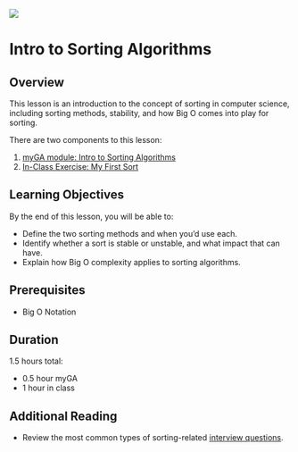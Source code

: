 ![](https://ga-dash.s3.amazonaws.com/production/assets/logo-9f88ae6c9c3871690e33280fcf557f33.png) 

# Intro to Sorting Algorithms

## Overview
This lesson is an introduction to the concept of sorting in computer science, including sorting methods, stability, and how Big O comes into play for sorting.

There are two components to this lesson:
1. [myGA module: Intro to Sorting Algorithms](https://my.generalassemb.ly/activities/818?from=dashboard&assignmentUuid=4cdfc361-13c8-48ec-9e6f-8ac374151e7f)
2. [In-Class Exercise: My First Sort](https://git.generalassemb.ly/software-engineering-immersive/SEI-Course-Materials/blob/master/6_computer-science-materials/algorithms/intro-to-sorting/exercises/MyFirstSort.md)

## Learning Objectives
By the end of this lesson, you will be able to:
- Define the two sorting methods and when you’d use each.
- Identify whether a sort is stable or unstable, and what impact that can have.
- Explain how Big O complexity applies to sorting algorithms.

## Prerequisites
* Big O Notation

## Duration
1.5 hours total:
* 0.5 hour myGA
* 1 hour in class

## Additional Reading
* Review the most common types of sorting-related [interview questions](https://www.techiedelight.com/sorting-interview-questions/).
